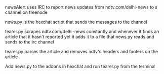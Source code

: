 newsAlert uses IRC to report news updates from ndtv.com/delhi-news to a channel on freenode

news.py is the hexchat script that sends the messages to the channel

tearer.py scrapes ndtv.com/delhi-news constantly and whenever it finds an article that it hasn't reported yet it adds it to a file that news.py reads and sends to the irc channel

tearer.py parses the article and removes ndtv's headers and footers on the article

Add news.py to the addons in hexchat and run tearer.py from the terminal
